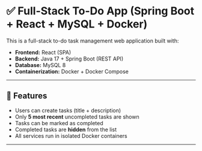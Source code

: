 # ✅ Full-Stack To-Do App (Spring Boot + React + MySQL + Docker)

This is a full-stack to-do task management web application built with:

- **Frontend:** React (SPA)
- **Backend:** Java 17 + Spring Boot (REST API)
- **Database:** MySQL 8
- **Containerization:** Docker + Docker Compose

---

## 📌 Features

- Users can create tasks (title + description)
- Only **5 most recent** uncompleted tasks are shown
- Tasks can be marked as completed
- Completed tasks are **hidden** from the list
- All services run in isolated Docker containers

---





